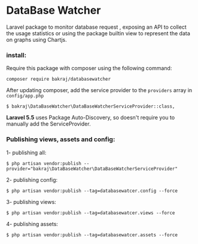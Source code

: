 # DataBase Watcher

Laravel package to monitor database request , exposing an API to collect the usage statistics or using the package builtin view to represent the data on graphs using Chartjs. 

### install:

Require this package with composer using the following command:
```
composer require bakraj/databasewatcher
```

After updating composer, add the service provider to the  `providers`  array in  `config/app.php`
```
$ bakraj\DataBaseWatcher\DataBaseWatcherServiceProvider::class,
```
**Laravel 5.5**  uses Package Auto-Discovery, so doesn't require you to manually add the ServiceProvider.


### Publishing views, assets and config:
1- publishing all:
```
$ php artisan vendor:publish --provider="bakraj\DataBaseWatcher\DataBaseWatcherServiceProvider"
```
2- publishing config:
```
$ php artisan vendor:publish --tag=databasewatcer.config --force
```
3- publishing views:
```
$ php artisan vendor:publish --tag=databasewatcer.views --force
```
4- publishing assets:
```
$ php artisan vendor:publish --tag=databasewatcer.assets --force
```

